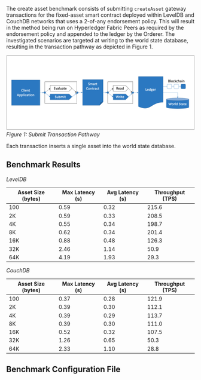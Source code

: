 The create asset benchmark consists of submitting `createAsset` gateway transactions for the fixed-asset smart contract deployed within LevelDB and CouchDB networks that uses a 2-of-any endorsement policy. This will result in the method being run on Hyperledger Fabric Peers as required by the endorsement policy and appended to the ledger by the Orderer. The investigated scenarios are targeted at writing to the world state database, resulting in the transaction pathway as depicted in Figure 1.

![submit contract create pathway](../../../../../diagrams/TransactionRoute_Submit.png)*Figure 1: Submit Transaction Pathway*

Each transaction inserts a single asset into the world state database.

## Benchmark Results
*LevelDB*

| Asset Size (bytes) | Max Latency (s) | Avg Latency (s) | Throughput (TPS) |
| ------------------ | --------------- | --------------- | ---------------- |
| 100 | 0.59 | 0.32 | 215.6 |
| 2K | 0.59 | 0.33 | 208.5 |
| 4K | 0.55 | 0.34 | 198.7 |
| 8K | 0.62 | 0.34 | 201.4 |
| 16K | 0.88 | 0.48 | 126.3 |
| 32K | 2.46 | 1.14 | 50.9 |
| 64K | 4.19 | 1.93 | 29.3 |

*CouchDB*

| Asset Size (bytes) | Max Latency (s) | Avg Latency (s) | Throughput (TPS) |
| ------------------ | --------------- | --------------- | ---------------- |
| 100 | 0.37 | 0.28 | 121.9 |
| 2K | 0.39 | 0.30 | 112.1 |
| 4K | 0.39 | 0.29 | 113.7 |
| 8K | 0.39 | 0.30 | 111.0 |
| 16K | 0.52 | 0.32 | 107.5 |
| 32K | 1.26 | 0.65 | 50.3 |
| 64K | 2.33 | 1.10 | 28.8 |

## Benchmark Configuration File